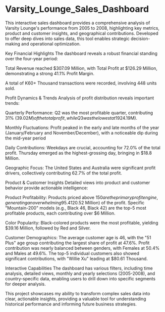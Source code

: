# Varsity_Lounge_Sales_Dashboard

This interactive sales dashboard provides a comprehensive analysis of Varsity Lounge's performance from 2005 to 2008, highlighting key metrics, product and customer insights, and geographical contributions. Developed to offer deep dives into sales data, this tool enables strategic decision-making and operational optimization.

Key Financial Highlights
The dashboard reveals a robust financial standing over the four-year period:

Total Revenue reached $307.09 Million, with Total Profit at $126.29 Million, demonstrating a strong 41.1% Profit Margin.

A total of K60+ Thousand transactions were recorded, involving 448 units sold.

Profit Dynamics & Trends
Analysis of profit distribution reveals important trends:

Quarterly Performance: Q2 was the most profitable quarter, contributing 31% ($39.02M) of the total profit, while Q3 was the lowest at 19% ($24.19M).

Monthly Fluctuations: Profit peaked in the early and late months of the year (January/February and November/December), with a noticeable dip during the mid-year period

Daily Contributions: Weekdays are crucial, accounting for 72.0% of the total profit. Thursday emerged as the highest-grossing day, bringing in $18.8 Million.

Geographic Focus: The United States and Australia were significant profit drivers, collectively contributing 62.7% of the total profit.

Product & Customer Insights
Detailed views into product and customer behavior provide actionable intelligence:

Product Profitability: Products priced above $150 are the primary profit engine, generating an overwhelming 95.4% ($120.52 Million) of the profit. Specific "Mountain-200" models (e.g., Black 46, Black 42) are the top-5 most profitable products, each contributing over $6 Million.

Color Popularity: Black-colored products were the most profitable, yielding $39.16 Million, followed by Red and Silver.

Customer Demographics: The average customer age is 46, with the "51 Plus" age group contributing the largest share of profit at 47.6%. Profit contribution was nearly balanced between genders, with Females at 50.4% and Males at 49.6%. The top-5 individual customers also showed significant contributions, with "Willie Xu" leading at $80.61 Thousand.

Interactive Capabilities
The dashboard has various filters, including time analysis, detailed views, monthly and yearly selections (2005-2008), and country-specific data, enabling users to drill down into specific segments for deeper analysis.

This project showcases my ability to transform complex sales data into clear, actionable insights, providing a valuable tool for understanding historical performance and informing future business strategies.
